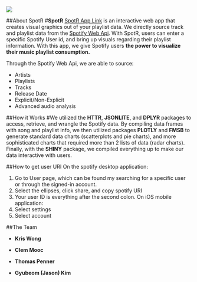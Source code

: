 
```{r setup, include=FALSE, echo = FALSE}

```
![](http://www.josesep.nl/wp-content/uploads/2017/06/spotify-logo.png)

##About SpotR 
#**SpotR** [SpotR App Link](https://ktwong27.shinyapps.io/final_spotify/) is an interactive web app that creates visual graphics out of your playlist data. We directly source track and playlist data from the [Spotify Web Api](https://developer.spotify.com/web-api/). With SpotR, users can enter a specific Spotify User id, and bring up visuals regarding their playlist information. With this app, we give Spotify users **the power to visualize their music playlist consumption.**

Through the Spotify Web Api, we are able to source:

- Artists
- Playlists
- Tracks
- Release Date
- Explicit/Non-Explicit
- Advanced audio analysis

##How it Works
#We utilized the **HTTR**, **JSONLITE**, and **DPLYR** packages to access, retrieve, and wrangle the Spotify data. By compiling data frames with song and playlist info, we then utilized packages **PLOTLY** and **FMSB** to generate standard data charts (scatterplots and pie charts), and more sophisticated charts that required more than 2 lists of data (radar charts). Finally, with the **SHINY** package, we compiled everything up to make our data interactive with users.

##How to get user URI
On the spotify desktop application:
1. Go to User page, which can be found my searching for a specific user or through the signed-in account.
2. Select the ellipses, click share, and copy spotify URI
3. Your user ID is everything after the second colon.
On iOS mobile application:
1. Select settings
2. Select account

##The Team
- **Kris Wong**  

- **Clem Mooc**  

- **Thomas Penner**  

- **Gyubeom (Jason) Kim**  